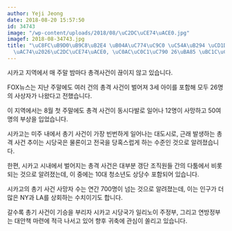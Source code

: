 ```yaml
---
author: Yeji Jeong
date: 2018-08-20 15:57:50
id: 34743
image: "/wp-content/uploads/2018/08/\uC2DC\uCE74\uACE0.jpg"
imagef: 2018-08-34743.jpg
title: "\uC8FC\uB9D0\uB9C8\uB2E4 \uB04A\uC774\uC9C0 \uC54A\uB294 \uCD1D\uACA9\uC0AC\
  \uAC74\u2026\uC2DC\uCE74\uACE0, \uC0AC\uC0C1\uC790 26\uBA85 \uBC1C\uC0DD"
---
```


시카고 지역에서 매 주말 밤마다 총격사건이 끊이지 않고 있습니다.

FOX뉴스는 지난 주말에도 여러 건의 총격 사건이 벌어져 3세 아이를 포함해 모두 26명의 사상자가 나왔다고 전했습니다.

이 지역에서는 8월 첫 주말에도 총격 사건이 동시다발로 일어나 12명이 사망하고 50여명의 부상을 입었습니다.

시카고는 미주 내에서 총기 사건이 가장 빈번하게 일어나는 대도시로, 근래 발생하는 총격 사건 추이는 시당국은 물론이고 전국을 당혹스럽게 하는 수준인 것으로 알려졌습니다.

한편, 시카고 시내에서 벌어지는 총격 사건은 대부분 갱단 조직원들 간의 다툼에서 비롯되는 것으로 알려졌는데, 이 중에는 10대 청소년도 상당수 포함되어 있습니다.

시카고의 총기 사건 사망자 수는 연간 700명이 넘는 것으로 알려졌는데, 이는 인구가 더 많은 NY과 LA를 상회하는 수치이기도 합니다.

갈수록 총기 사건이 기승을 부리자 시카고 시당국가 일리노이 주정부, 그리고 연방정부는 대안책 마련에 적극 나서고 있어 향후 귀축에 관심이 쏠리고 있습니다.